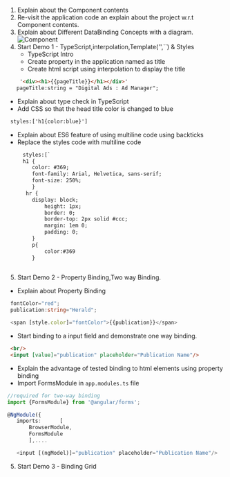 1. Explain about the Component contents
2. Re-visit the application code an explain about the project w.r.t Component contents.
3. Explain about Different DataBinding Concepts with a diagram. 
![Component](https://snag.gy/mfVROY.jpg "Component Structure")
4. Start Demo 1 - TypeScript,interpolation,Template('',``) & Styles
    * TypeScript Intro
    * Create property in the application named as title
    * Create html script using interpolation to display the title
``` html
    '<div><h1>{{pageTitle}}</h1></div>'
   pageTitle:string = "Digital Ads : Ad Manager";
```
* Explain about type check in TypeScript
* Add CSS so that the head title color is changed to blue

``` html
 styles:['h1{color:blue}']
```

* Explain about ES6 feature of using multiline code using backticks
* Replace the styles code with multiline code

``` html
     styles:[`
     h1 {
        color: #369;
        font-family: Arial, Helvetica, sans-serif;
        font-size: 250%;
        }
      hr {
        display: block;
            height: 1px;
            border: 0;
            border-top: 2px solid #ccc;
            margin: 1em 0;
            padding: 0; 
        }
        p{
            color:#369
        }
        
```
5. Start Demo 2 - Property Binding,Two way Binding.
* Explain about Property Binding
``` TypeScript
 fontColor="red";
 publication:string="Herald";

 <span [style.color]="fontColor">{{publication}}</span>
```

* Start binding to a input field and demonstrate one way binding.

``` html
 <br/>
 <input [value]="publication" placeholder="Publication Name"/> 
 ```
 * Explain the advantage of tested binding to html elements using property binding
 * Import FormsModule in `app.modules.ts` file
 
 ``` TypeScript
 //required for two-way binding
import {FormsModule} from '@angular/forms';

@NgModule({
    imports:      [ 
        BrowserModule,
        FormsModule 
        ],....
 ```

 ``` TypeScript
    <input [(ngModel)]="publication" placeholder="Publication Name"/>
 ```

 5. Start Demo 3 - Binding Grid
 